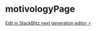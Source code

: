 # motivologyPage

[Edit in StackBlitz next generation editor ⚡️](https://stackblitz.com/~/github.com/jroussel-coder/motivologyPage)